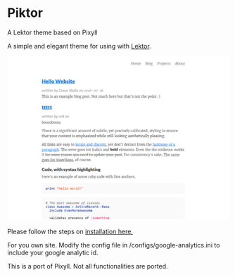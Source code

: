 # Piktor
A Lektor theme based on Pixyll 

A simple and elegant theme for using with [Lektor](http://getlektor.com/). 

![Screen](/screens/post.png?raw=true "Screenshot")

Please follow the steps on [installation here.](https://www.getlektor.com/docs/installation/) 

For you own site. Modify the config file in /configs/google-analytics.ini to include your google analytic id. 

This is a port of Pixyll. Not all functionalities are ported. 
